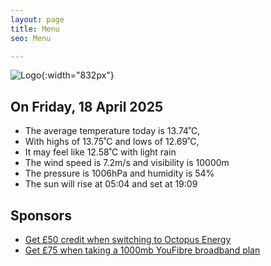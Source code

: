```yaml
---
layout: page
title: Menu
seo: Menu

---
```


![Logo](/images/logo.jpg){:width="832px"}

<!-- weather_marker starts -->
## On Friday, 18 April 2025

- The average temperature today is 13.74˚C,
- With highs of 13.75˚C and lows of 12.69˚C,
- It may feel like 12.58˚C with light rain
- The wind speed is 7.2m/s and visibility is 10000m
- The pressure is 1006hPa and humidity is 54%
- The sun will rise at 05:04 and set at 19:09

<!-- weather_marker ends -->

## Sponsors

- [Get £50 credit when switching to Octopus Energy](https://bit.ly/3oD1nnS)
- [Get £75 when taking a 1000mb YouFibre broadband plan](https://aklam.io/91zWhU?)



